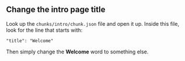 ## Change the intro page title

Look up the ```chunks/intro/chunk.json``` file and open it up. Inside this file, look for the line that starts with:

```   
"title": "Welcome"
```

Then simply change the **Welcome** word to something else.
